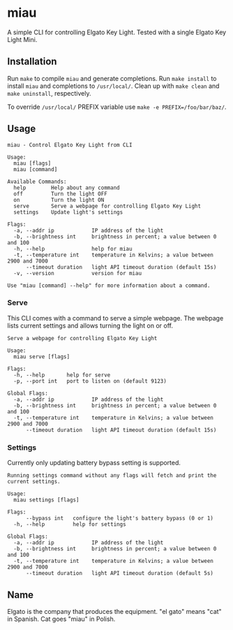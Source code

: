 # miau

A simple CLI for controlling Elgato Key Light.
Tested with a single Elgato Key Light Mini.

## Installation
Run `make` to compile `miau` and generate completions.
Run `make install` to install `miau` and completions to `/usr/local/`.
Clean up with `make clean` and `make uninstall`, respectively.

To override `/usr/local/` PREFIX variable use `make -e PREFIX=/foo/bar/baz/`.

## Usage
```
miau - Control Elgato Key Light from CLI

Usage:
  miau [flags]
  miau [command]

Available Commands:
  help        Help about any command
  off         Turn the light OFF
  on          Turn the light ON
  serve       Serve a webpage for controlling Elgato Key Light
  settings    Update light's settings

Flags:
  -a, --addr ip            IP address of the light
  -b, --brightness int     brightness in percent; a value between 0 and 100
  -h, --help               help for miau
  -t, --temperature int    temperature in Kelvins; a value between 2900 and 7000
      --timeout duration   light API timeout duration (default 15s)
  -v, --version            version for miau

Use "miau [command] --help" for more information about a command.
```

### Serve
This CLI comes with a command to serve a simple webpage.
The webpage lists current settings and allows turning the light on or off.
```
Serve a webpage for controlling Elgato Key Light

Usage:
  miau serve [flags]

Flags:
  -h, --help       help for serve
  -p, --port int   port to listen on (default 9123)

Global Flags:
  -a, --addr ip            IP address of the light
  -b, --brightness int     brightness in percent; a value between 0 and 100
  -t, --temperature int    temperature in Kelvins; a value between 2900 and 7000
      --timeout duration   light API timeout duration (default 15s)
```

### Settings
Currently only updating battery bypass setting is supported.

```
Running settings command without any flags will fetch and print the current settings.

Usage:
  miau settings [flags]

Flags:
      --bypass int   configure the light's battery bypass (0 or 1)
  -h, --help         help for settings

Global Flags:
  -a, --addr ip            IP address of the light
  -b, --brightness int     brightness in percent; a value between 0 and 100
  -t, --temperature int    temperature in Kelvins; a value between 2900 and 7000
      --timeout duration   light API timeout duration (default 5s)
```

## Name
Elgato is the company that produces the equipment.
"el gato" means "cat" in Spanish.
Cat goes "miau" in Polish.
